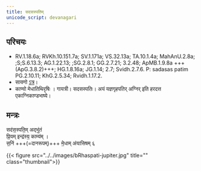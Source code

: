 ```yaml
---
title: सदसस्पतिम्
unicode_script: devanagari
---
```



## परिचयः
- RV.1.18.6a; RVKh.10.151.7a; SV.1.171a; VS.32.13a; TA.10.1.4a; MahAnU.2.8a; ;S;S.6.13.3; AG.1.22.13; ;SG.2.8.1; GG.2.7.21; 3.2.48; ApMB.1.9.8a +++(ApG.3.8.2)+++; HG.1.8.16a; JG.1.14; 2.7; Svidh.2.7.6. P: sadasas patim PG.2.10.11; KhG.2.5.34; Rvidh.1.17.2. 
- सायणो [ऽत्र](https://archive.org/stream/RgVedaWithSayanasCommentaryPart1/rv_sayanabhasya_part1#page/n175/mode/2up&sa=D&ust=1542425956397000)। 
- काण्वो मेधातिथिरृषिः । गायत्री। सदसस्पतिः। अयं यज्ञगृहपतिर् अग्निर् इति हरदत्त एकाग्निकाण्डभाष्ये।

## मन्त्रः
सद॑स॒स्पति॒म् अद्भु॑तं  
प्रि॒यम् इन्द्र॑स्य॒ काम्य॑म् ।  
स॒निं +++(=दानरूपम्)+++ मे॒धाम् अ॑यासिषम् ६

{{< figure src="../../images/bRhaspati-jupiter.jpg" title="" class="thumbnail">}}
